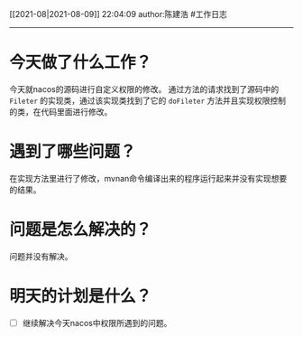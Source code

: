 [[2021-08|2021-08-09]]
22:04:09
author:陈建浩
#工作日志

--- 

# 今天做了什么工作？
今天就nacos的源码进行自定义权限的修改。
通过方法的请求找到了源码中的 `Fileter` 的实现类，通过该实现类找到了它的 `doFileter` 方法并且实现权限控制的类，在代码里面进行修改。
# 遇到了哪些问题？
在实现方法里进行了修改，mvnan命令编译出来的程序运行起来并没有实现想要的结果。

# 问题是怎么解决的？
问题并没有解决。

# 明天的计划是什么？
- [ ] 继续解决今天nacos中权限所遇到的问题。